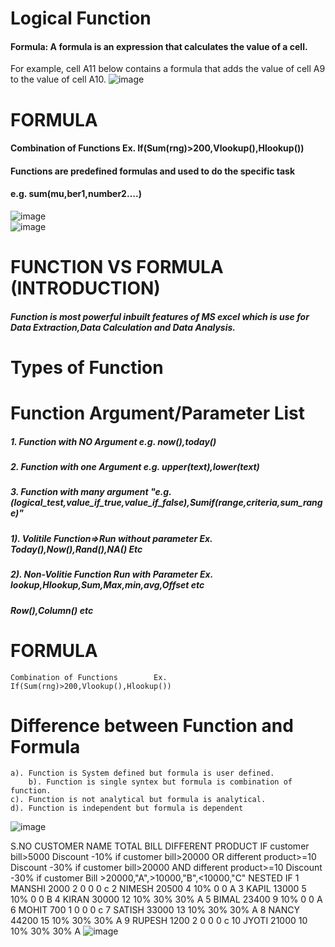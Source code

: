 # Logical Function
#### Formula: A formula is an expression that calculates the value of a cell.
For example, cell A11 below contains a formula that adds the value 
of cell A9 to the value of cell A10.
![image](https://github.com/Peacock333/Excel/assets/142161753/c53848d2-f1ac-4fac-88c6-6bfd6979f951)
# FORMULA						
#### Combination of Functions	Ex. If(Sum(rng)>200,Vlookup(),Hlookup())
#### Functions are predefined formulas and used to do the specific task 				
#### e.g. sum(mu,ber1,number2….)				
![image](https://github.com/Peacock333/Excel/assets/142161753/d47661f6-8047-4680-8df8-f49915122157)<br/>
![image](https://github.com/Peacock333/Excel/assets/142161753/74d3288c-1973-4285-9d5e-cc9d562008a3)
						
# FUNCTION VS FORMULA (INTRODUCTION)						
##### Function is most powerful inbuilt features of MS excel which is use for Data Extraction,Data Calculation and Data Analysis.									
# Types of Function	
# Function Argument/Parameter List
##### 1. Function with NO Argument e.g. now(),today()	
##### 2. Function with one Argument e.g. upper(text),lower(text)	
##### 3. Function with many argument "e.g. (logical_test,value_if_true,value_if_false),Sumif(range,criteria,sum_range)"

##### 1). Volitile Function=>Run without parameter Ex. Today(),Now(),Rand(),NA() Etc		
##### 2). Non-Volitie Function	Run with Parameter Ex. lookup,Hlookup,Sum,Max,min,avg,Offset etc 
##### Row(),Column() etc			
# FORMULA						
	Combination of Functions		Ex. If(Sum(rng)>200,Vlookup(),Hlookup())		
# Difference between Function and Formula									
	a). Function is System defined but formula is user defined.			
        b). Function is single syntex but formula is combination of function.			
	c). Function is not analytical but formula is analytical.					
	d). Function is independent but formula is dependent					
![image](https://github.com/Peacock333/Excel/assets/142161753/0e5021cd-eb54-4386-a07d-138fc80e8ac1)

S.NO	CUSTOMER NAME	TOTAL BILL	DIFFERENT PRODUCT	IF customer bill>5000 Discount -10%	if customer bill>20000 OR different product>=10 Discount -30%	if customer bill>20000 AND different product>=10 Discount -30%	if customer Bill >20000,"A",>10000,"B",<10000,"C" NESTED IF
1	MANSHI	2000	2	0	0	0	c
2	NIMESH	20500	4	10%	0	0	A
3	KAPIL	13000	5	10%	0	0	B
4	KIRAN	30000	12	10%	30%	30%	A
5	BIMAL	23400	9	10%	0	0	A
6	MOHIT	700	1	0	0	0	c
7	SATISH	33000	13	10%	30%	30%	A
8	NANCY	44200	15	10%	30%	30%	A
9	RUPESH	1200	2	0	0	0	c
10	JYOTI	21000	10	10%	30%	30%	A
![image](https://github.com/Peacock333/Excel/assets/142161753/40508dcf-6413-4a14-8dad-afaf8cf916c6)





